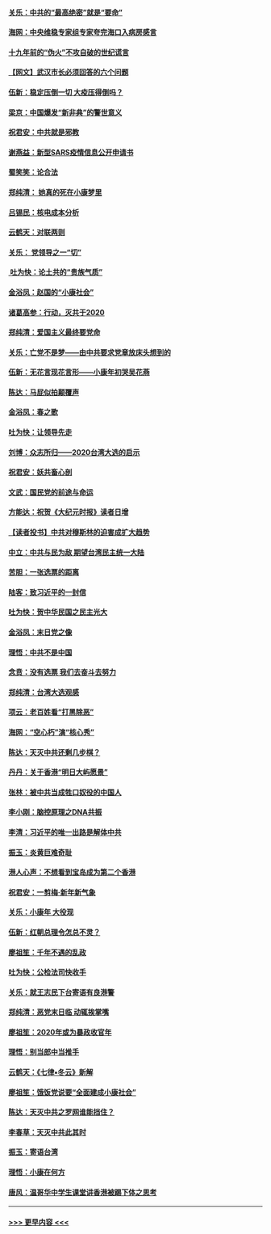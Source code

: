 #### [关乐：中共的“最高绝密”就是“要命”](../pages/nsc993/n11816946.md?t=01242331) 
#### [海网：中央维稳专家组专家夸完海口入病房感言](../pages/nsc993/n11815138.md?t=01242331) 
#### [十九年前的“伪火”不攻自破的世纪谎言](../pages/nsc993/n11813238.md?t=01242331) 
#### [【网文】武汉市长必须回答的六个问题](../pages/nsc993/n11813848.md?t=01242331) 
#### [伍新：稳定压倒一切 大疫压得倒吗？](../pages/nsc993/n11812634.md?t=01242331) 
#### [梁京：中国爆发“新非典”的警世意义](../pages/nsc993/n11812554.md?t=01242331) 
#### [祝君安：中共就是邪教](../pages/nsc993/n11812431.md?t=01242331) 
#### [谢燕益：新型SARS疫情信息公开申请书](../pages/nsc993/n11808840.md?t=01242331) 
#### [蜀笑笑：论合法](../pages/nsc993/n11808064.md?t=01242331) 
#### [郑纯清： 她真的死在小康梦里](../pages/nsc993/n11806623.md?t=01242331) 
#### [吕锡民：核电成本分析](../pages/nsc993/n11806284.md?t=01242331) 
#### [云鹤天：对联两则](../pages/nsc993/n11805957.md?t=01242331) 
#### [关乐： 党领导之一“切”](../pages/nsc993/n11804505.md?t=01242331) 
#### [ 吐为快：论土共的“贵族气质”](../pages/nsc993/n11804490.md?t=01242331) 
#### [金浴凤：赵国的“小康社会”](../pages/nsc993/n11804452.md?t=01242331) 
#### [诸葛高参：行动，灭共于2020](../pages/nsc993/n11804120.md?t=01242331) 
#### [郑纯清：爱国主义最终要党命](../pages/nsc993/n11802197.md?t=01242331) 
#### [关乐：亡党不是梦——由中共要求党章放床头想到的](../pages/nsc993/n11802156.md?t=01242331) 
#### [伍新：无花言现花言形——小康年初哭吴花燕](../pages/nsc993/n11800044.md?t=01242331) 
#### [陈达：马屁似拍颠覆声](../pages/nsc993/n11800010.md?t=01242331) 
#### [金浴凤：春之歌](../pages/nsc993/n11797687.md?t=01242331) 
#### [吐为快：让领导先走](../pages/nsc993/n11797512.md?t=01242331) 
#### [刘博：众志所归——2020台湾大选的启示](../pages/nsc993/n11796878.md?t=01242331) 
#### [祝君安：妖共畜心剖](../pages/nsc993/n11794273.md?t=01242331) 
#### [文武：国民党的前途与命运](../pages/nsc993/n11794198.md?t=01242331) 
#### [方能达：祝贺《大纪元时报》读者日增](../pages/nsc993/n11793807.md?t=01242331) 
#### [【读者投书】中共对穆斯林的迫害成扩大趋势](../pages/nsc993/n11791371.md?t=01242331) 
#### [中立：中共与民为敌 期望台湾民主统一大陆](../pages/nsc993/n11790392.md?t=01242331) 
#### [苦胆：一张选票的距离](../pages/nsc993/n11788914.md?t=01242331) 
#### [陆客：致习近平的一封信](../pages/nsc993/n11788867.md?t=01242331) 
#### [吐为快：贺中华民国之民主光大](../pages/nsc993/n11788618.md?t=01242331) 
#### [金浴凤：末日党之像](../pages/nsc993/n11787475.md?t=01242331) 
#### [理悟：中共不是中国](../pages/nsc993/n11787463.md?t=01242331) 
#### [念贲：没有选票  我们去奋斗去努力](../pages/nsc993/n11787398.md?t=01242331) 
#### [郑纯清：台湾大选观感](../pages/nsc993/n11786210.md?t=01242331) 
#### [项云：老百姓看“打黑除恶”](../pages/nsc993/n11785398.md?t=01242331) 
#### [海网：“空心朽”演“核心秀”](../pages/nsc993/n11783874.md?t=01242331) 
#### [陈达：天灭中共还剩几步棋？](../pages/nsc993/n11783719.md?t=01242331) 
#### [丹丹：关于香港“明日大屿愿景”](../pages/nsc993/n11783273.md?t=01242331) 
#### [张林：被中共当成牲口奴役的中国人](../pages/nsc993/n11782397.md?t=01242331) 
#### [李小刚：脑控原理之DNA共振](../pages/nsc993/n11780962.md?t=01242331) 
#### [李清：习近平的唯一出路是解体中共](../pages/nsc993/n11780866.md?t=01242331) 
#### [振玉：炎黄巨难奇耻](../pages/nsc993/n11779632.md?t=01242331) 
#### [港人心声：不想看到宝岛成为第二个香港](../pages/nsc993/n11778817.md?t=01242331) 
#### [祝君安：一剪梅‧新年新气象](../pages/nsc993/n11776340.md?t=01242331) 
#### [关乐：小康年 大役现](../pages/nsc993/n11774213.md?t=01242331) 
#### [伍新：红朝总理令怎总不灵？](../pages/nsc993/n11770813.md?t=01242331) 
#### [廖祖笙：千年不遇的乱政](../pages/nsc993/n11770373.md?t=01242331) 
#### [吐为快：公检法司快收手](../pages/nsc993/n11770359.md?t=01242331) 
#### [关乐：就王志民下台寄语有良港警](../pages/nsc993/n11769903.md?t=01242331) 
#### [郑纯清：恶党末日临 动辄挨掌嘴](../pages/nsc993/n11769356.md?t=01242331) 
#### [廖祖笙：2020年或为暴政收官年](../pages/nsc993/n11768216.md?t=01242331) 
#### [理悟：别当郎中当推手](../pages/nsc993/n11768243.md?t=01242331) 
#### [云鹤天：《七律▪冬云》新解](../pages/nsc993/n11768204.md?t=01242331) 
#### [廖祖笙：饿饭党说要“全面建成小康社会”](../pages/nsc993/n11767482.md?t=01242331) 
#### [陈达：天灭中共之罗网谁能挡住？](../pages/nsc993/n11767465.md?t=01242331) 
#### [李春草：天灭中共此其时](../pages/nsc993/n11767452.md?t=01242331) 
#### [振玉：寄语台湾](../pages/nsc993/n11767432.md?t=01242331) 
#### [理悟：小康在何方](../pages/nsc993/n11767394.md?t=01242331) 
#### [唐风：温哥华中学生课堂讲香港被踢下体之思考](../pages/nsc993/n11766848.md?t=01242331) 

----
#### [ >>> 更早内容 <<< ](../indexes/nsc993-earlier.md)

